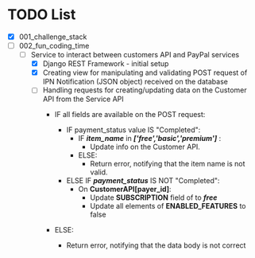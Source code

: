 TODO List
========================
* [X] 001_challenge_stack
* [ ] 002_fun_coding_time
  * [ ] Service to interact between customers API and PayPal services
    * [X] Django REST Framework - initial setup
    * [X] Creating view for manipulating and validating POST request of IPN Notification (JSON object) received on the database
    * [ ] Handling requests for creating/updating data on the Customer API from the Service API
      * IF all fields are available on the POST request:
        * IF payment_status value IS "Completed":
          * IF ___item_name___ in ___['free','basic','premium']___ :
            * Update info on the Customer API.
          * ELSE:
            * Return error, notifying that the item name is not valid.
        * ELSE IF ___payment_status___ IS NOT "Completed":
          * On **CustomerAPI[payer_id]**: 
            * Update **SUBSCRIPTION** field of to ***free***
            * Update all elements of **ENABLED_FEATURES** to false
          
      * ELSE:
        * Return error, notifying that the data body is not correct